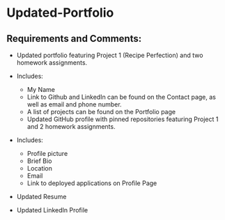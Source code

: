 # Updated-Portfolio
## Requirements and Comments:
* Updated portfolio featuring Project 1 (Recipe Perfection) and two homework assignments.

* Includes:

  * My Name
  * Link to Github and LinkedIn can be found on the Contact page, as well as email and phone number.
  * A list of projects can be found on the Portfolio page
  * Updated GitHub profile with pinned repositories featuring Project 1 and 2 homework assignments.
  
* Includes:

  * Profile picture
  * Brief Bio
  * Location
  * Email
  * Link to deployed applications on Profile Page

* Updated Resume

* Updated LinkedIn Profile
